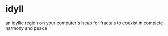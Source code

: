 # idyll
an idyllic region on your computer's heap for fractals to coexist in complete harmony and peace
